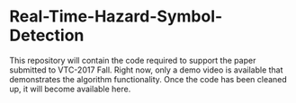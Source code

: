 # Real-Time-Hazard-Symbol-Detection

This repository will contain the code required to support the paper submitted to VTC-2017 Fall. Right now, only a demo video is available that demonstrates the algorithm functionality. Once the code has been cleaned up, it will become available here.
